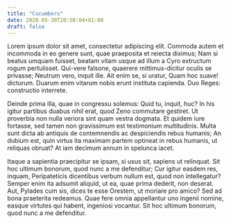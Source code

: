 ```yaml
---
title: "Cucumbers"
date: 2020-05-30T20:50:04+01:00
draft: false
---
```


Lorem ipsum dolor sit amet, consectetur adipiscing elit. Commoda autem
et incommoda in eo genere sunt, quae praeposita et reiecta diximus;
Nam si beatus umquam fuisset, beatam vitam usque ad illum a Cyro
extructum rogum pertulisset. Qui-vere falsone, quaerere
mittimus-dicitur oculis se privasse; Neutrum vero, inquit ille. Ait
enim se, si uratur, Quam hoc suave! dicturum. Duarum enim vitarum
nobis erunt instituta capienda. Duo Reges: constructio interrete.

Deinde prima illa, quae in congressu solemus: Quid tu, inquit, huc? In
his igitur partibus duabus nihil erat, quod Zeno commutare
gestiret. Ut proverbia non nulla veriora sint quam vestra dogmata. Et
quidem iure fortasse, sed tamen non gravissimum est testimonium
multitudinis. Multa sunt dicta ab antiquis de contemnendis ac
despiciendis rebus humanis; An dubium est, quin virtus ita maximam
partem optineat in rebus humanis, ut reliquas obruat? At iam decimum
annum in spelunca iacet.

Itaque a sapientia praecipitur se ipsam, si usus sit, sapiens ut
relinquat. Sit hoc ultimum bonorum, quod nunc a me defenditur; Cur
igitur easdem res, inquam, Peripateticis dicentibus verbum nullum est,
quod non intellegatur? Semper enim ita adsumit aliquid, ut ea, quae
prima dederit, non deserat. Aut, Pylades cum sis, dices te esse
Orestem, ut moriare pro amico? Sed ad bona praeterita redeamus. Quae
fere omnia appellantur uno ingenii nomine, easque virtutes qui habent,
ingeniosi vocantur. Sit hoc ultimum bonorum, quod nunc a me
defenditur.
